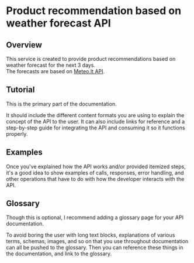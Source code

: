 # Product recommendation based on weather forecast API

## Overview

This service is created to provide product recommendations based on weather forecast for the next 3 days. <br>
The forecasts are based on [Meteo.lt API](https://api.meteo.lt/).

## Tutorial

This is the primary part of the documentation.

It should include the different content formats you are using to explain the concept of the API to the user. It can also include links for reference and a step-by-step guide for integrating the API and consuming it so it functions properly.

## Examples

Once you've explained how the API works and/or provided itemized steps, it's a good idea to show examples of calls, responses, error handling, and other operations that have to do with how the developer interacts with the API.

## Glossary

Though this is optional, I recommend adding a glossary page for your API documentation.

To avoid boring the user with long text blocks, explanations of various terms, schemas, images, and so on that you use throughout documentation can all be pushed to the glossary. Then you can reference these things in the documentation, and link to the glossary.
